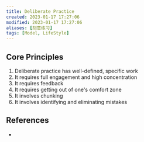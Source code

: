 ```yaml
---
title: Deliberate Practice
created: 2023-01-17 17:27:06
modified: 2023-01-17 17:27:06
aliases: [刻意练习]
tags: [Model, LifeStyle]
---
```


## Core Principles

1. Deliberate practice has well-defined, specific work
2. It requires full engagement and high concentration
3. It requires feedback
4. It requires getting out of one's comfort zone
5. It involves chunking
6. It involves identifying and eliminating mistakes

## References

- [](https://www.njlifehacks.com/deliberate-practice)
